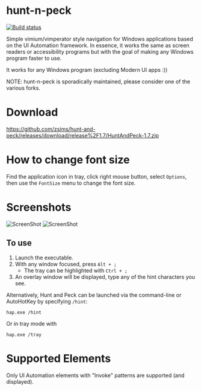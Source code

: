 # hunt-n-peck
[![Build status](https://ci.appveyor.com/api/projects/status/jet85wsdqn10grhk/branch/master?svg=true)](https://ci.appveyor.com/project/zsims/hunt-and-peck/branch/master)

Simple vimium/vimperator style navigation for Windows applications based on the UI Automation framework. In essence, it works the same as screen readers or accessibility programs but with the goal of making any Windows program faster to use.

It works for any Windows program (excluding Modern UI apps :))

NOTE: hunt-n-peck is sporadically maintained, please consider one of the various forks.

# Download

https://github.com/zsims/hunt-and-peck/releases/download/release%2F1.7/HuntAndPeck-1.7.zip

# How to change font size

Find the application icon in tray, click right mouse button, select `Options`, then use the `FontSize` menu to change the font size.

# Screenshots

![ScreenShot](https://raw.github.com/zsims/hunt-n-peck/master/screenshots/explorer.png)
![ScreenShot](https://raw.github.com/zsims/hunt-n-peck/master/screenshots/visual-studio.png)

## To use

1. Launch the executable.
2. With any window focused, press `Alt + ;`
    - The tray can be highlighted with `Ctrl + ;`
3. An overlay window will be displayed, type any of the hint characters you see.

Alternatively, Hunt and Peck can be launched via the command-line or AutoHotKey by specifying `/hint`:
```
hap.exe /hint
```

Or in tray mode with
```
hap.exe /tray
```

# Supported Elements
Only UI Automation elements with "Invoke" patterns are supported (and displayed).
